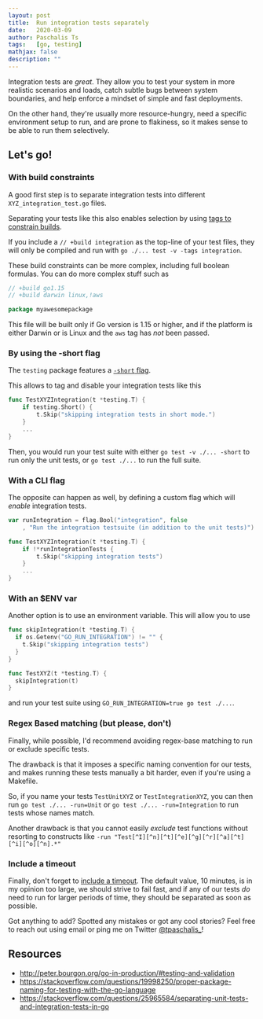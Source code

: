 ```yaml
---
layout: post
title:  Run integration tests separately
date:   2020-03-09
author: Paschalis Ts
tags:   [go, testing]
mathjax: false
description: ""
---
```


Integration tests are *great*. They allow you to test your system in more realistic scenarios and loads, catch subtle bugs between system boundaries, and help enforce a mindset of simple and fast deployments.

On the other hand, they're usually more resource-hungry, need a specific environment setup to run, and are prone to flakiness, so it makes sense to be able to run them selectively.


## Let's go!

### With build constraints
A good first step is to separate integration tests into different `XYZ_integration_test.go` files.

Separating your tests like this also enables selection by using [tags to constrain builds](https://golang.org/pkg/go/build/#hdr-Build_Constraints).

If you include a `// +build integration` as the top-line of your test files, they will only be compiled and run with `go ./... test -v -tags integration`.

These build constraints can be more complex, including full boolean formulas.
You can do more complex stuff such as 
```go
// +build go1.15 
// +build darwin linux,!aws

package myawesomepackage
```

This file will be built only if Go version is 1.15 or higher, and if the platform is either Darwin or is Linux and the `aws` tag has *not* been passed.


### By using the -short flag
The `testing` package features a [`-short` flag](https://golang.org/pkg/testing/#Short).

This allows to tag and disable your integration tests like this
```go
func TestXYZIntegration(t *testing.T) {
    if testing.Short() {
        t.Skip("skipping integration tests in short mode.")
    }
    ...
}
```
Then, you would run your test suite with either `go test -v ./... -short` to run only the unit tests, or `go test ./...` to run the full suite.


### With a CLI flag 
The opposite can happen as well, by defining a custom flag which will *enable* integration tests.

```go
var runIntegration = flag.Bool("integration", false
    , "Run the integration testsuite (in addition to the unit tests)")

func TestXYZIntegration(t *testing.T) {
    if !*runIntegrationTests {
        t.Skip("skipping integration tests")
    }
    ...
}
```

### With an $ENV var
Another option is to use an environment variable. This will allow you to use
```go
func skipIntegration(t *testing.T) {
  if os.Getenv("GO_RUN_INTEGRATION") != "" {
    t.Skip("skipping integration tests")
  }
}

func TestXYZ(t *testing.T) {
  skipIntegration(t)
}
```

and run your test suite using `GO_RUN_INTEGRATION=true go test ./...`.


### Regex Based matching (but please, don't)
Finally, while possible, I'd recommend avoiding regex-base matching to run or exclude specific tests.

The drawback is that it imposes a specific naming convention for our tests, and makes running these tests manually a bit harder, even if you're using a Makefile.

So, if you name your tests `TestUnitXYZ` or `TestIntegrationXYZ`, you can then run `go test ./... -run=Unit` or `go test ./... -run=Integration` to run tests whose names match. 

Another drawback is that you cannot easily *exclude* test functions without resorting to constructs like `-run "Test[^I][^n][^t][^e][^g][^r][^a][^t][^i][^o][^n].*"`



### Include a timeout 
Finally, don't forget to [include a timeout](https://golang.org/cmd/go/#hdr-Testing_flags). The default value, 10 minutes, is in my opinion too large, we should strive to fail fast, and if any of our tests *do* need to run for larger periods of time, they should be separated as soon as possible.

Got anything to add? Spotted any mistakes or got any cool stories? Feel free to reach out using email or ping me on Twitter [@tpaschalis_](https://twitter.com/tpaschalis_)!

## Resources
- http://peter.bourgon.org/go-in-production/#testing-and-validation
- https://stackoverflow.com/questions/19998250/proper-package-naming-for-testing-with-the-go-language
- https://stackoverflow.com/questions/25965584/separating-unit-tests-and-integration-tests-in-go
